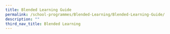 ```yaml
---
title: Blended Learning Guide
permalink: /school-programmes/Blended-Learning/Blended-Learning-Guide/
description: ""
third_nav_title: Blended Learning
---
```

